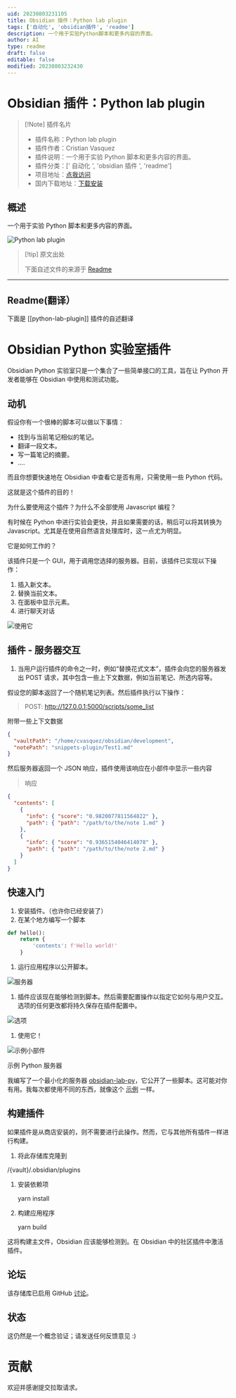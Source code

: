 ```yaml
---
uid: 20230803231105
title: Obsidian 插件：Python lab plugin
tags: ['自动化', 'obsidian插件', 'readme']
description: 一个用于实验Python脚本和更多内容的界面。
author: AI
type: readme
draft: false
editable: false
modified: 20230803232430
---
```


# Obsidian 插件：Python lab plugin

> [!Note] 插件名片
> - 插件名称：Python lab plugin
> - 插件作者：Cristian Vasquez
> - 插件说明：一个用于实验 Python 脚本和更多内容的界面。
> - 插件分类：[' 自动化 ', 'obsidian 插件 ', 'readme']
> - 项目地址：[点我访问](https://github.com/cristianvasquez/obsidian-lab)
> - 国内下载地址：[下载安装](https://pkmer.cn/products/plugin/pluginMarket/?python-lab-plugin)

## 概述

一个用于实验 Python 脚本和更多内容的界面。

![Python lab plugin](https://cdn.pkmer.cn/covers/python-lab-plugin.png!pkmer)

> [!tip] 原文出处
>
>下面自述文件的来源于 [Readme](https://ghproxy.net/https://raw.githubusercontent.com/cristianvasquez/obsidian-lab/master/README.md)
>

---

## Readme(翻译）

下面是 [[python-lab-plugin]] 插件的自述翻译

# Obsidian Python 实验室插件

Obsidian Python 实验室只是一个集合了一些简单接口的工具，旨在让 Python 开发者能够在 Obsidian 中使用和测试功能。

## 动机

假设你有一个很棒的脚本可以做以下事情：

- 找到与当前笔记相似的笔记。
- 翻译一段文本。
- 写一篇笔记的摘要。
- ....

而且你想要快速地在 Obsidian 中查看它是否有用，只需使用一些 Python 代码。

这就是这个插件的目的！

为什么要使用这个插件？为什么不全部使用 Javascript 编程？

有时候在 Python 中进行实验会更快，并且如果需要的话，稍后可以将其转换为 Javascript。尤其是在使用自然语言处理库时，这一点尤为明显。

它是如何工作的？

该插件只是一个 GUI，用于调用您选择的服务器。目前，该插件已实现以下操作：

1. 插入新文本。
2. 替换当前文本。
3. 在面板中显示元素。
4. 进行聊天对话

![使用它](./docs/use.png)

## 插件 - 服务器交互

1. 当用户运行插件的命令之一时，例如“替换花式文本”，插件会向您的服务器发出 POST 请求，其中包含一些上下文数据，例如当前笔记、所选内容等。

假设您的脚本返回了一个随机笔记列表。然后插件执行以下操作：

> POST: <http://127.0.0.1:5000/scripts/some_list>

附带一些上下文数据

```json
{
  "vaultPath": "/home/cvasquez/obsidian/development",
  "notePath": "snippets-plugin/Test1.md"
}
```

然后服务器返回一个 JSON 响应，插件使用该响应在小部件中显示一些内容

> 响应

```json
{
  "contents": [
    {
      "info": { "score": "0.9820077811564822" },
      "path": { "path": "/path/to/the/note 1.md" }
    },
    {
      "info": { "score": "0.9365154046414078" },
      "path": { "path": "/path/to/the/note 2.md" }
    }
  ]
}
```

## 快速入门

1. 安装插件。（也许你已经安装了）
2. 在某个地方编写一个脚本

```python
def hello():
    return {
        'contents': f'Hello world!'
    }
```

1. 运行应用程序以公开脚本。

![服务器](./docs/server.png)

1. 插件应该现在能够检测到脚本。然后需要配置操作以指定它如何与用户交互。选项的任何更改都将持久保存在插件配置中。

![选项](./docs/configure.png)

1. 使用它！

![示例小部件](./docs/chat.png)

示例 Python 服务器

我编写了一个最小化的服务器 [obsidian-lab-py](https://github.com/cristianvasquez/obsidian-lab-py)，它公开了一些脚本。这可能对你有用。我每次都使用不同的东西，就像这个 [示例](https://gist.github.com/cristianvasquez/6b8a13d6452b7600a64b4e554939e052) 一样。

## 构建插件

如果插件是从商店安装的，则不需要进行此操作。然而，它与其他所有插件一样进行构建。

1. 将此存储库克隆到

/{vault}/.obsidian/plugins

1. 安装依赖项

    yarn install

2. 构建应用程序

    yarn build

这将构建主文件，Obsidian 应该能够检测到。在 Obsidian 中的社区插件中激活插件。

## 论坛

该存储库已启用 GitHub [讨论](https://github.com/cristianvasquez/obsidian-lab/discussions)。

## 状态

这仍然是一个概念验证；请发送任何反馈意见 :)

# 贡献

欢迎并感谢提交拉取请求。
